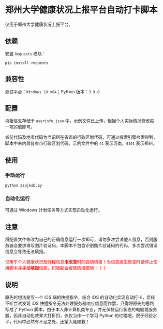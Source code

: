 # 郑州大学健康状况上报平台自动打卡脚本

仅用于郑州大学健康状况上报平台。

## 依赖

安装 `Requests` 模块：
```
pip install requests
```

## 兼容性

测试平台：`Windows 10 x64`；Python 版本：`3.9.0`

## 配置

填报信息存储于 `userinfo.json` 中，示例文件已上传，根据个人实际情况修改每一项的值即可。

省份代码及地市代码为当前所在省市的行政区划代码，可通过搜索引擎检索得到，脚本中未内置各省市行政区划代码。示例文件中的 `41` 表示河南，`4101` 表示郑州。

## 使用

### 手动运行
```
python zzujksb.py
```

### 自动化运行

可通过 Windows 计划任务等方式实现自动化运行。

## **注意**

将配置文件修改为自己的正确信息运行一次即可，请勿多次尝试他人信息，否则服务器会要求填写图片验证码，本脚本不包含识别图片验证码的代码，多次尝试错误信息会导致无法填报。

<font color = #FF0000>仅用于个人健康状况及行程信息**未改变**时的自动填报！当信息发生改变时请停止使用脚本并**手动填报**信息，积极配合疫情防控措施！！！</font>

## 说明

原先的想法是写一个 iOS 端的快捷指令，结合 iOS 的自动化实现自动打卡，后经不断尝试发现 iOS 快捷指令无法处理服务器响应信息而作罢，只得将原先的思路写成了 Python 脚本。由于本人非计算机类专业，并无保持运行状态的电脑或服务器，因此自动化效果大打折扣，仅仅当作一个学习 Python 的过程吧。限于经验水平，代码中必然有不足之处，还望大佬赐教！